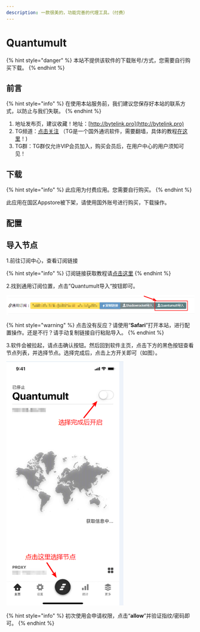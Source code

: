 ```yaml
---
description: 一款很美的，功能完善的代理工具。（付费）
---
```


# Quantumult

{% hint style="danger" %}
本站不提供该软件的下载账号/方式，您需要自行购买下载。
{% endhint %}

## 前言

{% hint style="info" %}
在使用本站服务前，我们建议您保存好本站的联系方式，以防止与我们失联。
{% endhint %}

1. 地址发布页，建议收藏！地址：[http://bytelink.pro](http://bytelink.pro)
2. TG频道：[点击关注](https://t.me/bytelink) （TG是一个国外通讯软件，需要翻墙，具体的教程[在这里](../../advanced/telegram.md)！\)
3. TG群：TG群仅允许VIP会员加入，购买会员后，在用户中心的用户须知可见！

## 下载

{% hint style="info" %}
此应用为付费应用。您需要自行购买。
{% endhint %}

此应用在国区Appstore被下架，请使用国外账号进行购买，下载操作。

## 配置

## 导入节点

1.前往订阅中心，查看订阅链接

{% hint style="info" %}
订阅链接获取教程请[点击这里](../../panel.md#ding-yue-tuo-guan-lian-jie)
{% endhint %}

2.找到通用订阅位置，点击”Quantumult导入“按钮即可。

![](../../.gitbook/assets/snipaste_2019-06-09_17-53-40.png)

{% hint style="warning" %}
点击没有反应？请使用“**Safari**”打开本站，进行配置操作。还是不行？请手动复制链接自行粘贴导入。
{% endhint %}

3.软件会被拉起，请点击确认按钮。然后回到软件主页，点击下方的黑色按钮查看节点列表，并选择节点。选择完成后，点击上方开关即可（如图）。

![](../../.gitbook/assets/snipaste_2019-05-29_21-13-21.png)

{% hint style="info" %}
初次使用会申请权限，点击“**allow**”并验证指纹/密码即可。
{% endhint %}

